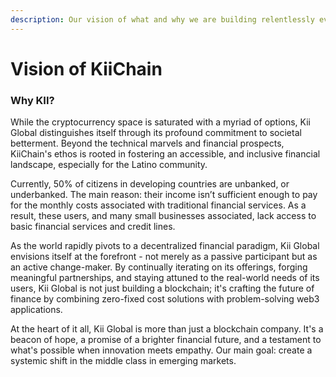 ```yaml
---
description: Our vision of what and why we are building relentlessly everyday.
---
```


# Vision of KiiChain

### Why KII?

While the cryptocurrency space is saturated with a myriad of options, Kii Global distinguishes itself through its profound commitment to societal betterment. Beyond the technical marvels and financial prospects, KiiChain's ethos is rooted in fostering an accessible, and inclusive financial landscape, especially for the Latino community.&#x20;

Currently, 50% of citizens in developing countries are unbanked, or underbanked. The main reason: their income isn’t sufficient enough to pay for the monthly costs associated with traditional financial services. As a result, these users, and many small businesses associated, lack access to basic financial services and credit lines.&#x20;

As the world rapidly pivots to a decentralized financial paradigm, Kii Global envisions itself at the forefront - not merely as a passive participant but as an active change-maker. By continually iterating on its offerings, forging meaningful partnerships, and staying attuned to the real-world needs of its users, Kii Global is not just building a blockchain; it's crafting the future of finance by combining zero-fixed cost solutions with problem-solving web3 applications.&#x20;

At the heart of it all, Kii Global is more than just a blockchain company. It's a beacon of hope, a promise of a brighter financial future, and a testament to what's possible when innovation meets empathy. Our main goal: create a systemic shift in the middle class in emerging markets.&#x20;
